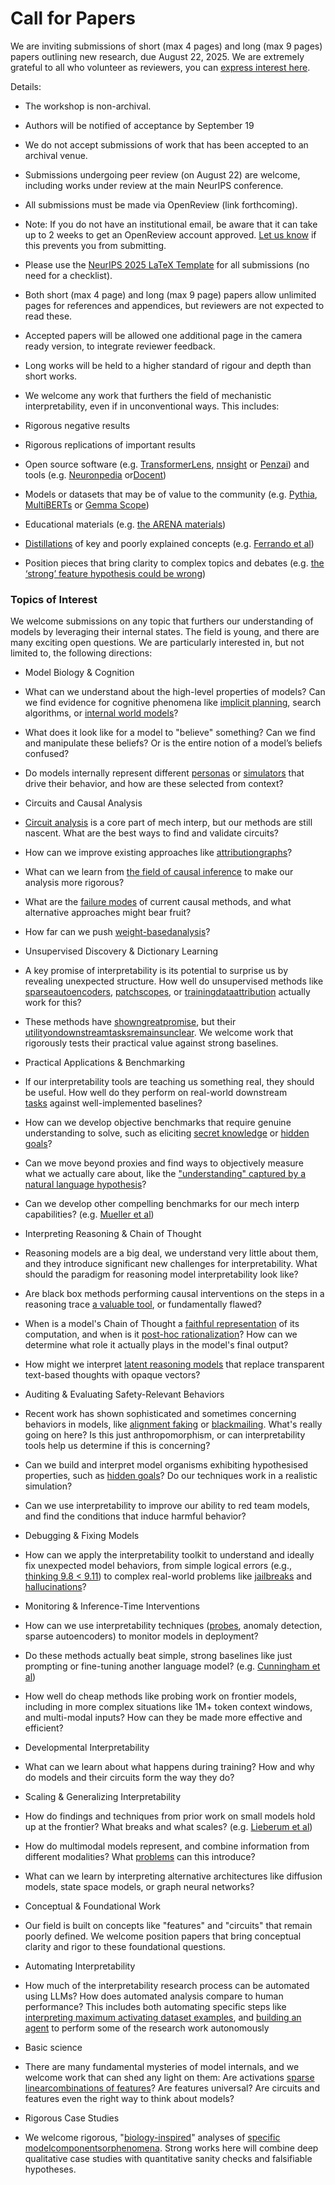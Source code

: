 # Call for Papers

We are inviting submissions of short (max 4 pages) and long (max 9 pages) papers outlining new research, due August 22, 2025. We are extremely grateful to all who volunteer as reviewers, you can [express interest here](https://www.google.com/url?q=https://docs.google.com/forms/d/e/1FAIpQLSdiw1SJllzoTz_nqzDTzTOGb9DV3W_truQyh-WvYj_QGIi7Mg/viewform?usp%3Ddialog&sa=D&source=editors&ust=1752153161806564&usg=AOvVaw20b2bO-p6ZyeYXEYj8OU5t).


Details:


* The workshop is non-archival.

* Authors will be notified of acceptance by September 19

* We do not accept submissions of work that has been accepted to an archival venue.

* Submissions undergoing peer review (on August 22) are welcome, including works under review at the main NeurIPS conference.

* All submissions must be made via OpenReview (link forthcoming).

* Note: If you do not have an institutional email, be aware that it can take up to 2 weeks to get an OpenReview account approved. [Let us know](mailto:neurips2025@mechinterpworkshop.com) if this prevents you from submitting.

* Please use the [NeurIPS 2025 LaTeX Template](https://www.google.com/url?q=https://media.neurips.cc/Conferences/NeurIPS2025/Styles.zip&sa=D&source=editors&ust=1752153161808689&usg=AOvVaw2XQMsuJcavUO8h-kwe42aC) for all submissions (no need for a checklist).

* Both short (max 4 page) and long (max 9 page) papers allow unlimited pages for references and appendices, but reviewers are not expected to read these.

* Accepted papers will be allowed one additional page in the camera ready version, to integrate reviewer feedback.

* Long works will be held to a higher standard of rigour and depth than short works.

* We welcome any work that furthers the field of mechanistic interpretability, even if in unconventional ways. This includes:

* Rigorous negative results

* Rigorous replications of important results

* Open source software (e.g. [TransformerLens](https://www.google.com/url?q=https://github.com/neelnanda-io/TransformerLens&sa=D&source=editors&ust=1752153161810770&usg=AOvVaw38Z03dqcotOdxmBPqKdi8F), [nnsight](https://www.google.com/url?q=https://github.com/ndif-team/nnsight&sa=D&source=editors&ust=1752153161810995&usg=AOvVaw2Vqr_8KQpWCa_BDX_SyDfy) or [Penzai](https://www.google.com/url?q=https://github.com/google-deepmind/penzai&sa=D&source=editors&ust=1752153161811185&usg=AOvVaw3W4Fyh1sGECmk-0hOysnhE)) and tools (e.g. [Neuronpedia](https://www.google.com/url?q=http://neuronpedia.org&sa=D&source=editors&ust=1752153161811369&usg=AOvVaw0Mg8G0XhKtwtiY7ocb1qJ7) or[Docent](https://www.google.com/url?q=https://transluce.org/introducing-docent&sa=D&source=editors&ust=1752153161811560&usg=AOvVaw3nLu2JbAxQ2LemKM7tSdwt))

* Models or datasets that may be of value to the community (e.g. [Pythia](https://www.google.com/url?q=https://arxiv.org/abs/2304.01373&sa=D&source=editors&ust=1752153161811924&usg=AOvVaw39o45_djbX8m1TY77jALBO), [MultiBERTs](https://www.google.com/url?q=https://arxiv.org/abs/2106.16163&sa=D&source=editors&ust=1752153161812024&usg=AOvVaw3lfXbRHbejAg-jZCfi_hGP) or [Gemma Scope](https://www.google.com/url?q=https://arxiv.org/abs/2408.05147&sa=D&source=editors&ust=1752153161812102&usg=AOvVaw1D_f30TzAOj8meq7Ybh86D))

* Educational materials (e.g. [the ARENA materials](https://www.google.com/url?q=https://arena3-chapter1-transformer-interp.streamlit.app/&sa=D&source=editors&ust=1752153161812324&usg=AOvVaw0T2cAvZFT3mNBBfocYumcI))

* [Distillations](https://www.google.com/url?q=https://distill.pub/2017/research-debt/&sa=D&source=editors&ust=1752153161812455&usg=AOvVaw1_x3v_T4--AXBmYz07TGfp) of key and poorly explained concepts (e.g. [Ferrando et al](https://www.google.com/url?q=https://arxiv.org/abs/2405.00208&sa=D&source=editors&ust=1752153161812601&usg=AOvVaw25CvDX9fO6Zh1gBX23wrvk))

* Position pieces that bring clarity to complex topics and debates (e.g. [the ‘strong’ feature hypothesis could be wrong](https://www.google.com/url?q=https://www.alignmentforum.org/posts/tojtPCCRpKLSHBdpn/the-strong-feature-hypothesis-could-be-wrong&sa=D&source=editors&ust=1752153161812926&usg=AOvVaw1FhbYpmbrldMkV_Kf-OEsB))

### Topics of Interest

We welcome submissions on any topic that furthers our understanding of models by leveraging their internal states. The field is young, and there are many exciting open questions. We are particularly interested in, but not limited to, the following directions:


* Model Biology & Cognition

* What can we understand about the high-level properties of models? Can we find evidence for cognitive phenomena like [implicit planning](https://www.google.com/url?q=https://transformer-circuits.pub/2025/attribution-graphs/biology.html%23dives-poems&sa=D&source=editors&ust=1752153161814186&usg=AOvVaw2t0qAxwpGrA7JbFlOjsjIk), search algorithms, or [internal world models](https://www.google.com/url?q=https://arxiv.org/abs/2210.13382&sa=D&source=editors&ust=1752153161814420&usg=AOvVaw3BUrcpuI-aWISEuG007foL)?

* What does it look like for a model to "believe" something? Can we find and manipulate these beliefs? Or is the entire notion of a model’s beliefs confused?

* Do models internally represent different [personas](https://www.google.com/url?q=https://arxiv.org/abs/2406.12094&sa=D&source=editors&ust=1752153161814859&usg=AOvVaw2Oc8UXnZlch02MiBOO0EGG) or [simulators](https://www.google.com/url?q=https://www.nature.com/articles/s41586-023-06647-8&sa=D&source=editors&ust=1752153161814985&usg=AOvVaw149INWaxZaH9ZdHi3TOJ5B) that drive their behavior, and how are these selected from context?

* Circuits and Causal Analysis

* [Circuit analysis](https://www.google.com/url?q=https://distill.pub/2020/circuits/zoom-in/&sa=D&source=editors&ust=1752153161815255&usg=AOvVaw1T5c2TxewvErxlOqZjCRg-) is a core part of mech interp, but our methods are still nascent. What are the best ways to find and validate circuits?

* How can we improve existing approaches like [attribution](https://www.google.com/url?q=https://arxiv.org/abs/2406.11944&sa=D&source=editors&ust=1752153161815768&usg=AOvVaw2MgNyJKqzLLEzzDrGak8rZ)[graphs](https://www.google.com/url?q=https://transformer-circuits.pub/2025/attribution-graphs/methods.html&sa=D&source=editors&ust=1752153161815985&usg=AOvVaw0jmLTZnNgq7NhA94fHSBAG)?

* What can we learn from [the field of causal inference](https://www.google.com/url?q=https://arxiv.org/abs/2407.04690&sa=D&source=editors&ust=1752153161816418&usg=AOvVaw2nRC8_0xZOGrwPKMA7Kaaf) to make our analysis more rigorous?

* What are the [failure modes](https://www.google.com/url?q=https://arxiv.org/abs/2307.15771&sa=D&source=editors&ust=1752153161816764&usg=AOvVaw31MOiEvUqScQEaBY6zLP4G) of current causal methods, and what alternative approaches might bear fruit?

* How far can we push [weight-based](https://www.google.com/url?q=https://arxiv.org/abs/2301.05217&sa=D&source=editors&ust=1752153161817286&usg=AOvVaw3KJ4M205LSzvPLAFwu_5HA)[analysis](https://www.google.com/url?q=https://arxiv.org/abs/2410.08417&sa=D&source=editors&ust=1752153161817438&usg=AOvVaw0mRoEZvVTyjI7OquBLI6zB)?

* Unsupervised Discovery & Dictionary Learning

* A key promise of interpretability is its potential to surprise us by revealing unexpected structure. How well do unsupervised methods like [sparse](https://www.google.com/url?q=https://arxiv.org/abs/2103.15949&sa=D&source=editors&ust=1752153161818122&usg=AOvVaw1c0_5en7Bq9i1TG49pe79t)[autoencoders](https://www.google.com/url?q=https://transformer-circuits.pub/2023/monosemantic-features&sa=D&source=editors&ust=1752153161818305&usg=AOvVaw3wY4eRwpe7F0AtsdSURNtc), [patch](https://www.google.com/url?q=https://arxiv.org/abs/2401.06102&sa=D&source=editors&ust=1752153161818414&usg=AOvVaw1GnLX1ZIR-r3VR8Y4CBEwu)[scopes](https://www.google.com/url?q=https://arxiv.org/abs/2403.10949v2&sa=D&source=editors&ust=1752153161818492&usg=AOvVaw1BLmagAzPiv4LJB0WHRRZn), or [training](https://www.google.com/url?q=https://proceedings.mlr.press/v70/koh17a?ref%3Dhttps://githubhelp.com&sa=D&source=editors&ust=1752153161818631&usg=AOvVaw2QBZzVkxstkCiAGXIMC0wZ)[data](https://www.google.com/url?q=https://arxiv.org/abs/2308.03296&sa=D&source=editors&ust=1752153161818731&usg=AOvVaw2qVVm5A8AChkvkhd40F5PZ)[attribution](https://www.google.com/url?q=https://arxiv.org/abs/2205.11482&sa=D&source=editors&ust=1752153161818835&usg=AOvVaw1LLiJuW5TdnKfkj83wjsNj) actually work for this?

* These methods have [shown](https://www.google.com/url?q=https://transformer-circuits.pub/2024/scaling-monosemanticity/index.html&sa=D&source=editors&ust=1752153161819120&usg=AOvVaw25LhZJaD2zqwII0ljgfs31)[great](https://www.google.com/url?q=https://transformer-circuits.pub/2025/attribution-graphs/biology.html&sa=D&source=editors&ust=1752153161819258&usg=AOvVaw3ta2AY62s3xYoSTkQSeJQf)[promise](https://www.google.com/url?q=https://arxiv.org/abs/2503.10965&sa=D&source=editors&ust=1752153161819343&usg=AOvVaw0ShYUHXmknFpJL2ctyGN8t), but their [utility](https://www.google.com/url?q=https://arxiv.org/abs/2502.16681&sa=D&source=editors&ust=1752153161819434&usg=AOvVaw3qiTkU0Myw5P8Ue6szhFna)[on](https://www.google.com/url?q=https://www.tilderesearch.com/blog/sieve&sa=D&source=editors&ust=1752153161819533&usg=AOvVaw1XfbAhYa1-RiLJUYxusUEr)[downstream](https://www.google.com/url?q=https://arxiv.org/abs/2501.17148&sa=D&source=editors&ust=1752153161819604&usg=AOvVaw0154_RiQ4sn5AxMe8RooeB)[tasks](https://www.google.com/url?q=https://transformer-circuits.pub/2024/features-as-classifiers/index.html&sa=D&source=editors&ust=1752153161819697&usg=AOvVaw3Fu2dvL8t1idJr3MP-Pq_7)[remains](https://www.google.com/url?q=https://arxiv.org/abs/2502.04382&sa=D&source=editors&ust=1752153161819762&usg=AOvVaw2i-IA8hAh2OVnuhkUwAT8a)[unclear](https://www.google.com/url?q=https://www.alignmentforum.org/posts/4uXCAJNuPKtKBsi28/negative-results-for-saes-on-downstream-tasks&sa=D&source=editors&ust=1752153161819886&usg=AOvVaw0dUm27t96JV4XN3qrE5iU1). We welcome work that rigorously tests their practical value against strong baselines.

* Practical Applications & Benchmarking

* If our interpretability tools are teaching us something real, they should be useful. How well do they perform on real-world downstream [tasks](https://www.google.com/url?q=https://www.lesswrong.com/posts/wGRnzCFcowRCrpX4Y/downstream-applications-as-validation-of-interpretability&sa=D&source=editors&ust=1752153161820408&usg=AOvVaw2v2Zs6INHZRjCYDAx6fhsB) against well-implemented baselines?

* How can we develop objective benchmarks that require genuine understanding to solve, such as eliciting [secret knowledge](https://www.google.com/url?q=https://arxiv.org/abs/2505.14352&sa=D&source=editors&ust=1752153161820774&usg=AOvVaw3bhmNJL4betIVIjzf_ufEX) or [hidden goals](https://www.google.com/url?q=https://arxiv.org/abs/2503.10965&sa=D&source=editors&ust=1752153161820891&usg=AOvVaw2hORxM-MmSljdtnnpAJjIN)?

* Can we move beyond proxies and find ways to objectively measure what we actually care about, like the ["understanding" captured by a natural language hypothesis](https://www.google.com/url?q=https://arxiv.org/abs/2502.04382&sa=D&source=editors&ust=1752153161821330&usg=AOvVaw31FB8i-z8i3Wy976sK-qvC)?

* Can we develop other compelling benchmarks for our mech interp capabilities? (e.g. [Mueller et al](https://www.google.com/url?q=https://arxiv.org/abs/2504.13151&sa=D&source=editors&ust=1752153161821621&usg=AOvVaw2TmzIzkZg_HrcE8MmaR_qN))

* Interpreting Reasoning & Chain of Thought

* Reasoning models are a big deal, we understand very little about them, and they introduce significant new challenges for interpretability. What should the paradigm for reasoning model interpretability look like?

* Are black box methods performing causal interventions on the steps in a reasoning trace [a valuable tool](https://www.google.com/url?q=https://arxiv.org/abs/2506.19143&sa=D&source=editors&ust=1752153161822397&usg=AOvVaw1ixy1mgKl-04ykK9TLmZPQ), or fundamentally flawed?

* When is a model's Chain of Thought a [faithful representation](https://www.google.com/url?q=https://arxiv.org/abs/2305.04388&sa=D&source=editors&ust=1752153161822594&usg=AOvVaw2FQOT7vJZf6Ww95z504srx) of its computation, and when is it [post-hoc rationalization](https://www.google.com/url?q=https://arxiv.org/abs/2503.08679&sa=D&source=editors&ust=1752153161822751&usg=AOvVaw25RckNxPuRSqMhIS6fcrD_)? How can we determine what role it actually plays in the model's final output?

* How might we interpret [latent reasoning models](https://www.google.com/url?q=https://arxiv.org/abs/2412.06769&sa=D&source=editors&ust=1752153161823049&usg=AOvVaw3LpaDoFOhUy_0Bphu5v1ko) that replace transparent text-based thoughts with opaque vectors?

* Auditing & Evaluating Safety-Relevant Behaviors

* Recent work has shown sophisticated and sometimes concerning behaviors in models, like [alignment faking](https://www.google.com/url?q=https://arxiv.org/abs/2412.14093&sa=D&source=editors&ust=1752153161823706&usg=AOvVaw0KyRyDnWTpXsgX1y1gEVKV) or [blackmailing](https://www.google.com/url?q=https://www.anthropic.com/research/agentic-misalignment&sa=D&source=editors&ust=1752153161823848&usg=AOvVaw2SOY5veVA5oFB8lfCmOo2B). What's really going on here? Is this just anthropomorphism, or can interpretability tools help us determine if this is concerning?

* Can we build and interpret model organisms exhibiting hypothesised properties, such as [hidden goals](https://www.google.com/url?q=https://arxiv.org/abs/2503.10965&sa=D&source=editors&ust=1752153161824335&usg=AOvVaw0TowLE3unYRlPap45VTrKc)? Do our techniques work in a realistic simulation?

* Can we use interpretability to improve our ability to red team models, and find the conditions that induce harmful behavior?

* Debugging & Fixing Models

* How can we apply the interpretability toolkit to understand and ideally fix unexpected model behaviors, from simple logical errors (e.g., [thinking 9.8 < 9.11](https://www.google.com/url?q=https://transluce.org/observability-interface&sa=D&source=editors&ust=1752153161825177&usg=AOvVaw2f6BvzGMOwcDlAjdQ-oC7I)) to complex real-world problems like [jailbreaks](https://www.google.com/url?q=https://transformer-circuits.pub/2025/attribution-graphs/biology.html%23dives-jailbreak&sa=D&source=editors&ust=1752153161825357&usg=AOvVaw0tqngdCdJrnyBHShW5z0V9) and [hallucinations](https://www.google.com/url?q=https://arxiv.org/abs/2411.14257&sa=D&source=editors&ust=1752153161825475&usg=AOvVaw3VLSUASAv4OhufvFP-40SC)?

* Monitoring & Inference-Time Interventions

* How can we use interpretability techniques ([probes](https://www.google.com/url?q=https://arxiv.org/abs/2102.12452&sa=D&source=editors&ust=1752153161825706&usg=AOvVaw1bnEZO5J1Jw9AJY3R1dLST), anomaly detection, sparse autoencoders) to monitor models in deployment?

* Do these methods actually beat simple, strong baselines like just prompting or fine-tuning another language model? (e.g. [Cunningham et al](https://www.google.com/url?q=https://alignment.anthropic.com/2025/cheap-monitors/&sa=D&source=editors&ust=1752153161826098&usg=AOvVaw1ziCyF1HCOW4gEkGuLEVPi))

* How well do cheap methods like probing work on frontier models, including in more complex situations like 1M+ token context windows, and multi-modal inputs? How can they be made more effective and efficient?

* Developmental Interpretability

* What can we learn about what happens during training? How and why do models and their circuits form the way they do?

* Scaling & Generalizing Interpretability

* How do findings and techniques from prior work on small models hold up at the frontier? What breaks and what scales? (e.g. [Lieberum et al](https://www.google.com/url?q=https://arxiv.org/abs/2307.09458&sa=D&source=editors&ust=1752153161827147&usg=AOvVaw29RyguEPi1QXZpiFqgBQaY))

* How do multimodal models represent, and combine information from different modalities? What [problems](https://www.google.com/url?q=https://openreview.net/pdf?id%3DVUhRdZp8ke&sa=D&source=editors&ust=1752153161827526&usg=AOvVaw3YutQNrDSUSufdbE1KavOk) can this introduce?

* What can we learn by interpreting alternative architectures like diffusion models, state space models, or graph neural networks?

* Conceptual & Foundational Work

* Our field is built on concepts like "features" and "circuits" that remain poorly defined. We welcome position papers that bring conceptual clarity and rigor to these foundational questions.

* Automating Interpretability

* How much of the interpretability research process can be automated using LLMs? How does automated analysis compare to human performance? This includes both automating specific steps like [interpreting maximum activating dataset examples](https://www.google.com/url?q=https://openaipublic.blob.core.windows.net/neuron-explainer/paper/index.html&sa=D&source=editors&ust=1752153161828624&usg=AOvVaw27zXehmC6mm0fYkpFmSi7p), and [building an agent](https://www.google.com/url?q=https://arxiv.org/abs/2404.14394&sa=D&source=editors&ust=1752153161828746&usg=AOvVaw3Y6GZGx4cXLhm9aEPv1gnc) to perform some of the research work autonomously

* Basic science

* There are many fundamental mysteries of model internals, and we welcome work that can shed any light on them: Are activations [sparse linear](https://www.google.com/url?q=https://arxiv.org/abs/1601.03764&sa=D&source=editors&ust=1752153161829207&usg=AOvVaw0zEww2oTWHpgQ-yT9ekEFv)[combinations of features](https://www.google.com/url?q=https://transformer-circuits.pub/2022/toy_model/index.html&sa=D&source=editors&ust=1752153161829368&usg=AOvVaw3eXdHw6mlNoVKD-5vyex9D)? Are features universal? Are circuits and features even the right way to think about models?

* Rigorous Case Studies

* We welcome rigorous, "[biology-inspired](https://www.google.com/url?q=https://distill.pub/2020/circuits/curve-circuits/&sa=D&source=editors&ust=1752153161829846&usg=AOvVaw1bUeKHCU-KhGuD5fAsTMuz)" analyses of [specific model](https://www.google.com/url?q=https://arxiv.org/abs/2310.04625&sa=D&source=editors&ust=1752153161829987&usg=AOvVaw07WYyixIoS1QdbtcrEXx_p)[components](https://www.google.com/url?q=https://transformer-circuits.pub/2024/scaling-monosemanticity/index.html&sa=D&source=editors&ust=1752153161830151&usg=AOvVaw2J63ziWtZHLNqx4W6OYqMl)[or](https://www.google.com/url?q=https://arxiv.org/abs/2305.01610&sa=D&source=editors&ust=1752153161830239&usg=AOvVaw3aUsnvFmorBYXtBHickfbd)[phenomena](https://www.google.com/url?q=https://arxiv.org/abs/2306.09346&sa=D&source=editors&ust=1752153161830340&usg=AOvVaw3kpXEnNLQ7owZqGWXxbnRd). Strong works here will combine deep qualitative case studies with quantitative sanity checks and falsifiable hypotheses.
